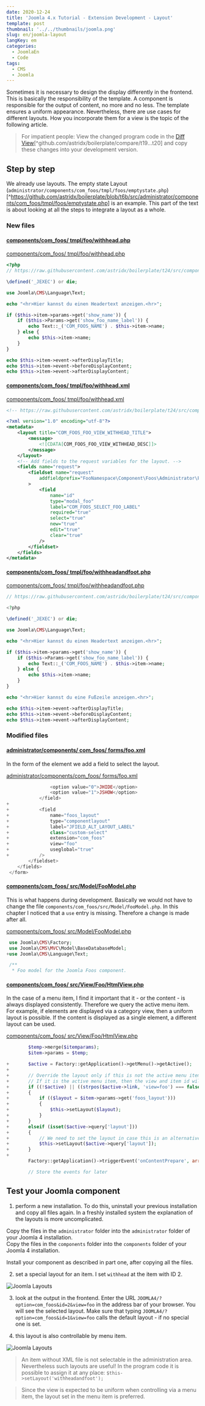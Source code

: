 ```yaml
---
date: 2020-12-24
title: 'Joomla 4.x Tutorial - Extension Development - Layout'
template: post
thumbnail: '../../thumbnails/joomla.png'
slug: en/joomla-layout
langKey: em
categories:
  - JoomlaEn
  - Code
tags:
  - CMS
  - Joomla
---
```


Sometimes it is necessary to design the display differently in the frontend. This is basically the responsibility of the template. A component is responsible for the output of content, no more and no less. The template ensures a uniform appearance. Nevertheless, there are use cases for different layouts. How you incorporate them for a view is the topic of the following article.<!-- \index{layout} -->

> For impatient people: View the changed program code in the [Diff View](https://github.com/astridx/boilerplate/compare/t19...t20)[^github.com/astridx/boilerplate/compare/t19...t20] and copy these changes into your development version.

## Step by step

We already use layouts. The empty state Layout (`administrator/components/com_foos/tmpl/foos/emptystate.php`)[^https://github.com/astridx/boilerplate/blob/t6b/src/administrator/components/com_foos/tmpl/foos/emptystate.php] is an example. This part of the text is about looking at all the steps to integrate a layout as a whole.

### New files

<!-- prettier-ignore -->
#### [components/com\_foos/ tmpl/foo/withhead.php](https://github.com/astridx/boilerplate/compare/t19...t20#diff-cf093e47c9ffd0b7b3b78ec39042ac8f)

[components/com_foos/ tmpl/foo/withhead.php](https://github.com/astridx/boilerplate/blob/b1e4db8fff80c5f4ebb8e1924ece0300aa760119/src/components/com_foos/tmpl/foo/withhead.php)

```php {numberLines: -2}
<?php
// https://raw.githubusercontent.com/astridx/boilerplate/t24/src/components/com_foos/tmpl/foo/withhead.php

\defined('_JEXEC') or die;

use Joomla\CMS\Language\Text;

echo "<hr>Hier kannst du einen Headertext anzeigen.<hr>";

if ($this->item->params->get('show_name')) {
	if ($this->Params->get('show_foo_name_label')) {
		echo Text::_('COM_FOOS_NAME') . $this->item->name;
	} else {
		echo $this->item->name;
	}
}

echo $this->item->event->afterDisplayTitle;
echo $this->item->event->beforeDisplayContent;
echo $this->item->event->afterDisplayContent;

```

<!-- prettier-ignore -->
#### [components/com\_foos/ tmpl/foo/withhead.xml](https://github.com/astridx/boilerplate/compare/t19...t20#diff-7176b16bc7f23a2478b1d0755d568b83)

[components/com_foos/ tmpl/foo/withhead.xml](https://github.com/astridx/boilerplate/blob/b1e4db8fff80c5f4ebb8e1924ece0300aa760119/src/components/com_foos/tmpl/foo/withhead.xml)

```xml {numberLines: -2}
<!-- https://raw.githubusercontent.com/astridx/boilerplate/t24/src/components/com_foos/tmpl/foo/withhead.xml -->

<?xml version="1.0" encoding="utf-8"?>
<metadata>
	<layout title="COM_FOOS_FOO_VIEW_WITHHEAD_TITLE">
		<message>
			<![CDATA[COM_FOOS_FOO_VIEW_WITHHEAD_DESC]]>
		</message>
	</layout>
	<!-- Add fields to the request variables for the layout. -->
	<fields name="request">
		<fieldset name="request"
			addfieldprefix="FooNamespace\Component\Foos\Administrator\Field"
		>
			<field
				name="id"
				type="modal_foo"
				label="COM_FOOS_SELECT_FOO_LABEL"
				required="true"
				select="true"
				new="true"
				edit="true"
				clear="true"
			/>
		</fieldset>
	</fields>
</metadata>

```

<!-- prettier-ignore -->
#### [components/com\_foos/ tmpl/foo/withheadandfoot.php](https://github.com/astridx/boilerplate/compare/t19...t20#diff-51b2e02f000a9a06e0fc5a6cfd9456c9)

[components/com_foos/ tmpl/foo/withheadandfoot.php](https://github.com/astridx/boilerplate/blob/b1e4db8fff80c5f4ebb8e1924ece0300aa760119/src/components/com_foos/tmpl/foo/withheadandfoot.php)

```php {numberLines: -2}
// https://raw.githubusercontent.com/astridx/boilerplate/t24/src/components/com_foos/tmpl/foo/withheadandfoot.php

<?php

\defined('_JEXEC') or die;

use Joomla\CMS\Language\Text;

echo "<hr>Hier kannst du einen Headertext anzeigen.<hr>";

if ($this->item->params->get('show_name')) {
	if ($this->Params->get('show_foo_name_label')) {
		echo Text::_('COM_FOOS_NAME') . $this->item->name;
	} else {
		echo $this->item->name;
	}
}

echo "<hr>Hier kannst du eine Fußzeile anzeigen.<hr>";

echo $this->item->event->afterDisplayTitle;
echo $this->item->event->beforeDisplayContent;
echo $this->item->event->afterDisplayContent;

```

### Modified files

<!-- prettier-ignore -->
#### [administrator/components/ com\_foos/ forms/foo.xml](https://github.com/astridx/boilerplate/compare/t19...t20#diff-262e27353fbe755d3813ea2df19cd0ed)

In the form of the element we add a field to select the layout.

[administrator/components/com_foos/ forms/foo.xml](https://github.com/astridx/boilerplate/blob/b1e4db8fff80c5f4ebb8e1924ece0300aa760119/src/administrator/components/com_foos/forms/foo.xml)

```php {diff}
 				<option value="0">JHIDE</option>
 				<option value="1">JSHOW</option>
 			</field>
+
+			<field
+				name="foos_layout"
+				type="componentlayout"
+				label="JFIELD_ALT_LAYOUT_LABEL"
+				class="custom-select"
+				extension="com_foos"
+				view="foo"
+				useglobal="true"
+			/>
 		</fieldset>
 	</fields>
 </form>

```

<!-- prettier-ignore -->
#### [components/com\_foos/ src/Model/FooModel.php](https://github.com/astridx/boilerplate/blob/85d92ab0e9f18bfb01341ffec184818b0a2f5545/src/components/com_foos/src/Model/FooModel.php)

This is what happens during development. Basically we would not have to change the file `components/com_foos/src/Model/FooModel.php`. In this chapter I noticed that a `use` entry is missing. Therefore a change is made after all.

[components/com_foos/ src/Model/FooModel.php](https://github.com/astridx/boilerplate/compare/t19...t20#diff-0e3fb820d763e729d9d47b22936ce4bdba051e8494fe32f68ae7f7c939103cb8)

```php {diff}
 use Joomla\CMS\Factory;
 use Joomla\CMS\MVC\Model\BaseDatabaseModel;
+use Joomla\CMS\Language\Text;

 /**
  * Foo model for the Joomla Foos component.

```

<!-- prettier-ignore -->
#### [components/com\_foos/ src/View/Foo/HtmlView.php](https://github.com/astridx/boilerplate/compare/t19...t20#diff-c77adeff4ff9e321c996e0e12c54b656)

In the case of a menu item, I find it important that it - or the content - is always displayed consistently. Therefore we query the active menu item. For example, if elements are displayed via a category view, then a uniform layout is possible. If the content is displayed as a single element, a different layout can be used.

[components/com_foos/ src/View/Foo/HtmlView.php](https://github.com/astridx/boilerplate/blob/b1e4db8fff80c5f4ebb8e1924ece0300aa760119/src/components/com_foos/src/View/Foo/HtmlView.php)

```php {diff}
 		$temp->merge($itemparams);
 		$item->params = $temp;

+		$active = Factory::getApplication()->getMenu()->getActive();
+
+		// Override the layout only if this is not the active menu item
+		// If it is the active menu item, then the view and item id will match
+		if ((!$active) || ((strpos($active->link, 'view=foo') === false) || (strpos($active->link, '&id=' . (string) $this->item->id) === false)))
+		{
+			if (($layout = $item->params->get('foos_layout')))
+			{
+				$this->setLayout($layout);
+			}
+		}
+		elseif (isset($active->query['layout']))
+		{
+			// We need to set the layout in case this is an alternative menu item (with an alternative layout)
+			$this->setLayout($active->query['layout']);
+		}
+
 		Factory::getApplication()->triggerEvent('onContentPrepare', array ('com_foos.foo', &$item));

 		// Store the events for later

```

## Test your Joomla component

1. perform a new installation. To do this, uninstall your previous installation and copy all files again. In a freshly installed system the explanation of the layouts is more uncomplicated.

Copy the files in the `administrator` folder into the `administrator` folder of your Joomla 4 installation.  
Copy the files in the `components` folder into the `components` folder of your Joomla 4 installation.

Install your component as described in part one, after copying all the files.

2. set a special layout for an item. I set `withhead` at the item with ID 2.

![Joomla Layouts](/images/j4x24x1.png)

3. look at the output in the frontend. Enter the URL `JOOMLA4/?option=com_foos&id=2&view=foo` in the address bar of your browser. You will see the selected layout. Make sure that typing `JOOMLA4/?option=com_foos&id=1&view=foo` calls the default layout - if no special one is set.

4. this layout is also controllable by menu item.

![Joomla Layouts](/images/j4x24x2.png)

> An item without XML file is not selectable in the administration area. Nevertheless such layouts are useful! In the program code it is possible to assign it at any place: `$this->setLayout('withheadandfoot');`

> Since the view is expected to be uniform when controlling via a menu item, the layout set in the menu item is preferred.

<img src="https://vg08.met.vgwort.de/na/5f04a8f589c84955b4b75e7d301ed944" width="1" height="1" alt="">
